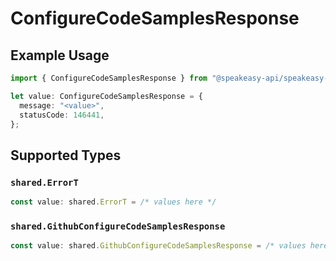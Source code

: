 # ConfigureCodeSamplesResponse

## Example Usage

```typescript
import { ConfigureCodeSamplesResponse } from "@speakeasy-api/speakeasy-client-sdk-typescript/sdk/models/operations";

let value: ConfigureCodeSamplesResponse = {
  message: "<value>",
  statusCode: 146441,
};
```

## Supported Types

### `shared.ErrorT`

```typescript
const value: shared.ErrorT = /* values here */
```

### `shared.GithubConfigureCodeSamplesResponse`

```typescript
const value: shared.GithubConfigureCodeSamplesResponse = /* values here */
```

